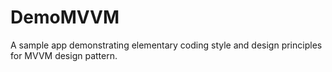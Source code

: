 # DemoMVVM
A sample app demonstrating elementary coding style and design principles for MVVM design pattern.

